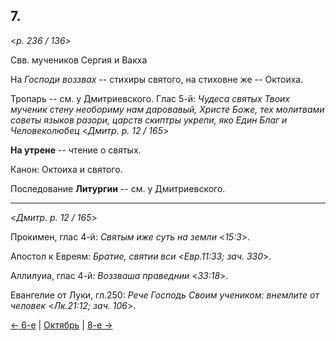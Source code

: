 
## 7.

<*p. 236 / 136*>

Свв. мучеников Сергия и Вакха

На *Господи воззвах* -- стихиры святого, на стиховне же -- Октоиха. 

Тропарь -- см. у Дмитриевского. 
Глас 5-й: *Чудеса святых Твоих мученик стену необоpиму нам даpовавый, Хpисте Боже, тех молитвами советы 
языков pазоpи, царств скиптры укрепи, яко Един Благ и Человеколюбец* <*Дмитр. p. 12 / 165*>

**На утрене** -- чтение о святых. 

Канон: Октоиха и святого. 

Последование **Литургии** -- см. у Дмитриевского.   

--- 

<*Дмитр. p. 12 / 165*>

Прокимен, глас 4-й: *Святым иже суть на земли* <*15:3*>. 

Апостол к Евреям: *Братие, святии вси* <*Евр.11:33; зач. 330*>. 

Аллилуиа, глас 4-й: *Воззваша праведнии* <*33:18*>. 

Евангелие от Луки, гл.250: *Рече Господь Своим учеником: внемлите от человек* <*Лк.21:12; зач. 106*>.  

[← 6-е](10_06_GMT.ru.md) | [Октябрь](README.md#7-й) | [8-е →](10_08_GMT.ru.md)
